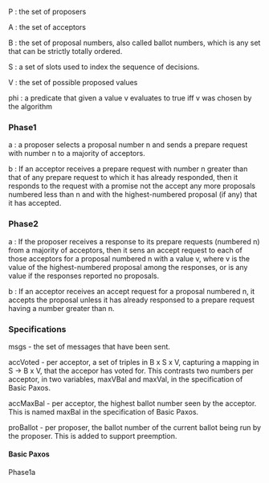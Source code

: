 


P : the set of proposers

A : the set of acceptors

B : the set of proposal numbers, also called ballot numbers, which is any set that can be strictly totally ordered.

S : a set of slots used to index the sequence of decisions.

V : the set of possible proposed values

phi : a predicate that given a value v evaluates to true iff v was chosen by the algorithm


### Phase1

a : a proposer selects a proposal number n and sends a prepare request with number n to a majority of acceptors.

b : If an acceptor receives a prepare request with number n greater than that of any prepare request to which it has already responded, then it responds to the request with a promise not the accept any more proposals numbered less than n and with the highest-numbered proposal (if any) that it has accepted.


### Phase2

a : If the proposer receives a response to its prepare requests (numbered n) from a majority of acceptors, then it sens an accept request to each of those acceptors for a proposal numbered n with a value v, where v is the value of the highest-numbered proposal among the responses, or is any value if the responses reported no proposals.


b : If an acceptor receives an accept request for a proposal numbered n, it accepts the proposal unless it has already responsed to a prepare request having a number greater than n.




### Specifications


msgs - the set of messages that have been sent.

accVoted - per acceptor, a set of triples in B x S x V, capturing a mapping in S -> B x V, that the accepor has voted for.  This contrasts two numbers per acceptor, in two variables, maxVBal and maxVal, in the specification of Basic Paxos.

accMaxBal - per acceptor, the highest ballot number seen by the acceptor.  This is named maxBal in the specification of Basic Paxos.

proBallot - per proposer, the ballot number of the current ballot being run by the proposer.  This is added to support preemption.



#### Basic Paxos

Phase1a



